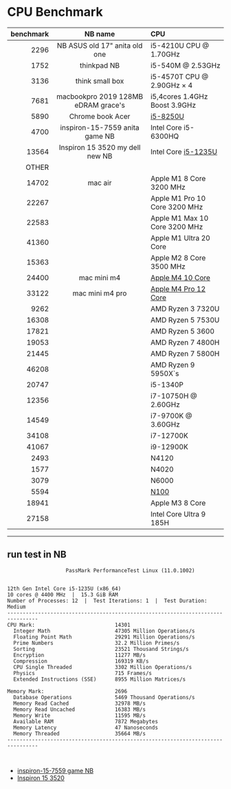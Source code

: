 CPU Benchmark
=============

 |  benchmark  |  NB name    |  CPU  | 
 |    -:  |  :-:  |  :-  | 
 |  2296 |  NB ASUS old 17"  anita old one  | i5-4210U CPU @ 1.70GHz  | 
 |  1752 |  thinkpad NB | i5-540M @ 2.53GHz | 
 |  3136 |  think small box  | i5-4570T CPU @ 2.90GHz × 4 | 
 |  7681 |  macbookpro 2019 128MB eDRAM grace's | i5,4cores 1.4GHz Boost 3.9GHz  | 
 |  5890 |  Chrome book Acer  |  [i5-8250U](https://www.cpubenchmark.net/cpu.php?cpu=Intel+Core+i5-8250U+%40+1.60GHz) | 
 |  4700  |  inspiron-15-7559 anita game NB |  Intel Core i5-6300HQ | 
 | 13564  |  Inspiron 15 3520 my dell new NB |  Intel Core [i5-1235U](https://www.cpubenchmark.net/cpu.php?cpu=Intel+Core+i5-1235U)  | 
 | OTHER | 
 | 14702 |  mac air  | Apple M1 8 Core 3200 MHz | 
 | 22267 |  | Apple M1 Pro 10 Core 3200 MHz | 
 | 22583 |  | Apple M1 Max 10 Core 3200 MHz  | 
 | 41360 |  | Apple M1 Ultra 20 Core | 
 | 15363 |  | Apple M2 8 Core 3500 MHz | 
 | 24400 | mac mini m4 | [Apple M4 10 Core](https://www.cpubenchmark.net/cpu.php?cpu=Apple+M4+10+Core) |
 | 33122 | mac mini m4 pro| [Apple M4 Pro 12 Core](https://www.cpubenchmark.net/cpu.php?cpu=Apple+M4+Pro+12+Core)|
 | 9262  |  | AMD Ryzen 3 7320U | 
 | 16308 |  | AMD Ryzen 5 7530U | 
 | 17821 |  | AMD Ryzen 5 3600 | 
 | 19053 |  | AMD Ryzen 7 4800H | 
 | 21445 |  | AMD Ryzen 7 5800H | 
 | 46208 |  | AMD Ryzen 9 5950X`s | 
 | 20747 |  | i5-1340P | 
 | 12356 |  | i7-10750H @ 2.60GHz | 
 | 14549 |  | i7-9700K @ 3.60GHz | 
 | 34108 |  | i7-12700K | 
 | 41067 |  | i9-12900K | 
 |  2493 |  | N4120  | 
 |  1577 |  | N4020 | 
 | 3079  |  | N6000 | 
 | 5594 | | [N100](https://www.cpubenchmark.net/cpu.php?cpu=Intel+N100&id=5157) |
| 18941 | | Apple M3 8 Core |
| 27158 | | Intel Core Ultra 9 185H |



-------------------------------------------------------------

## run test in NB
```
                   PassMark PerformanceTest Linux (11.0.1002)


12th Gen Intel Core i5-1235U (x86_64)
10 cores @ 4400 MHz  |  15.3 GiB RAM
Number of Processes: 12  |  Test Iterations: 1  |  Test Duration: Medium
--------------------------------------------------------------------------------
CPU Mark:                          14301
  Integer Math                     47305 Million Operations/s
  Floating Point Math              29291 Million Operations/s
  Prime Numbers                    32.2 Million Primes/s
  Sorting                          23521 Thousand Strings/s
  Encryption                       11277 MB/s
  Compression                      169319 KB/s
  CPU Single Threaded              3302 Million Operations/s
  Physics                          715 Frames/s
  Extended Instructions (SSE)      8955 Million Matrices/s

Memory Mark:                       2696
  Database Operations              5469 Thousand Operations/s
  Memory Read Cached               32978 MB/s
  Memory Read Uncached             16383 MB/s
  Memory Write                     11595 MB/s
  Available RAM                    7872 Megabytes
  Memory Latency                   47 Nanoseconds
  Memory Threaded                  35664 MB/s
--------------------------------------------------------------------------------



```





- [inspiron-15-7559 game NB](https://dl.dell.com/manuals/all-products/esuprt_laptop/esuprt_inspiron_laptop/inspiron-15-7559-laptop_reference%20guide_en-us.pdf)
- [Inspiron 15 3520](https://www.dell.com/support/manuals/en-us/inspiron-15-3520-laptop/inspiron_3520_ss/processor?guid=guid-3fa8a438-c8cd-4d01-b101-3924958b26fe&lang=en-us)

